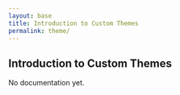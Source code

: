 ```yaml
---
layout: base
title: Introduction to Custom Themes
permalink: theme/
---
```


## Introduction to Custom Themes

<p class="hint hint--error">No documentation yet.</p>
